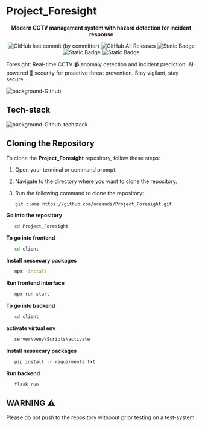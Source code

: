 # Project_Foresight
<div align="center">

__Modern CCTV management system with hazard detection for incident response__

![GitHub last commit (by committer)](https://img.shields.io/github/last-commit/oceands/Project_Foresight)
![GitHub All Releases](https://img.shields.io/github/downloads/oceandss/Project_Foresight/total.svg)
![Static Badge](https://img.shields.io/badge/collaborators-5-blue)
![Static Badge](https://img.shields.io/badge/node_version-v18.16.1-red)
![Static Badge](https://img.shields.io/badge/python_version-v3.11.4-purple)

</div>




Foresight: Real-time CCTV 📹 anomaly detection and incident prediction. AI-powered 🧠  security for proactive threat prevention. Stay vigilant, stay secure. 

![background-Github](https://github.com/oceands/Project_Foresight/assets/94485584/1043b57c-cf37-44ab-ae1f-5b203c46171d)

## Tech-stack
![background-Github-techstack](https://github.com/oceands/Project_Foresight/assets/94485584/b13bb234-30c1-4b1e-9672-fe01e0ffc7a4)

## Cloning the Repository

To clone the **Project_Foresight** repository, follow these steps:

1. Open your terminal or command prompt.
2. Navigate to the directory where you want to clone the repository.
3. Run the following command to clone the repository:

   ```sh
   git clone https://github.com/oceands/Project_Foresight.git
   ```
__Go into the repository__
```sh
   cd Project_Foresight
   ```
__To go into frontend__
```sh
   cd client
   ```
__Install nessecary packages__
```sh
   npm -install
   ```
__Run frontend interface__
```sh
   npm run start
   ```
__To go into backend__
```sh
   cd client
   ```
__activate virtual env__
```sh
   server\venv\Scripts\activate
```

__Install nessecary packages__
```sh
   pip install -r requirments.txt
   ```

__Run backend__
```sh
   flask run
   ```

## WARNING ⚠️

Please do not push to the repository withoout prior testing on a test-system

